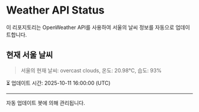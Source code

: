 
# Weather API Status

이 리포지토리는 OpenWeather API를 사용하여 서울의 날씨 정보를 자동으로 업데이트합니다.

## 현재 서울 날씨
> 서울의 현재 날씨: overcast clouds, 온도: 20.98°C, 습도: 93%

⏳ 업데이트 시간: 2025-10-11 16:00:00 (UTC)

---
자동 업데이트 봇에 의해 관리됩니다.
